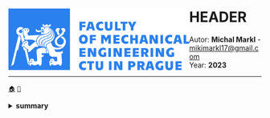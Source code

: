 <body>    
    <div width="1200">
        <img src="Images\CTU_logo_banner.png" width="360" align="left"/>
</body>


# HEADER
Autor: **Michal Markl** - mikimarkl17@gmail.com <br>Year: **2023**<br><hr>

<a href="https://github.com/michal-markl/CVUT-FS">```🏠```</a> 
<a href="https://github.com/michal-markl">```🪪```</a>

<details>
    <summary>
        <b>summary</b>
    </summary>
        text
</details>
